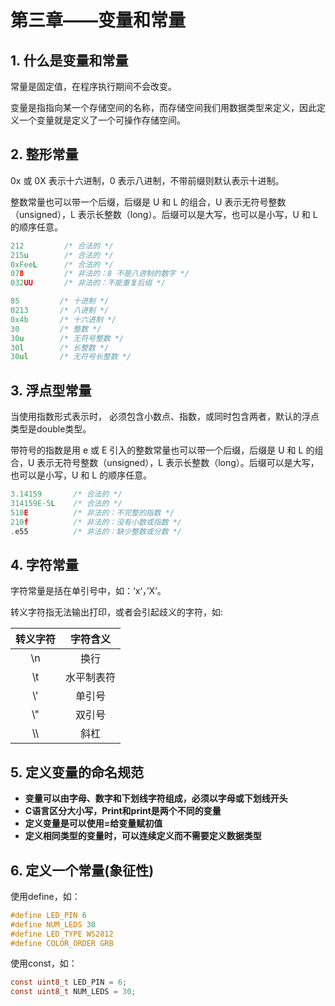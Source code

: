 # 第三章——变量和常量

## 1. 什么是变量和常量

常量是固定值，在程序执行期间不会改变。

变量是指指向某一个存储空间的名称，而存储空间我们用数据类型来定义，因此定义一个变量就是定义了一个可操作存储空间。

## 2. 整形常量

0x 或 0X 表示十六进制，0 表示八进制，不带前缀则默认表示十进制。

整数常量也可以带一个后缀，后缀是 U 和 L 的组合，U 表示无符号整数（unsigned），L 表示长整数（long）。后缀可以是大写，也可以是小写，U 和 L 的顺序任意。

```c
212         /* 合法的 */
215u        /* 合法的 */
0xFeeL      /* 合法的 */
078         /* 非法的：8 不是八进制的数字 */
032UU       /* 非法的：不能重复后缀 */
```

```c
85         /* 十进制 */
0213       /* 八进制 */
0x4b       /* 十六进制 */
30         /* 整数 */
30u        /* 无符号整数 */
30l        /* 长整数 */
30ul       /* 无符号长整数 */
```

## 3. 浮点型常量

当使用指数形式表示时， 必须包含小数点、指数，或同时包含两者，默认的浮点类型是double类型。

带符号的指数是用 e 或 E 引入的整数常量也可以带一个后缀，后缀是 U 和 L 的组合，U 表示无符号整数（unsigned），L 表示长整数（long）。后缀可以是大写，也可以是小写，U 和 L 的顺序任意。

```c
3.14159       /* 合法的 */
314159E-5L    /* 合法的 */
510E          /* 非法的：不完整的指数 */
210f          /* 非法的：没有小数或指数 */
.e55          /* 非法的：缺少整数或分数 */
```

## 4. 字符常量

字符常量是括在单引号中，如：‘x‘，’X’。

转义字符指无法输出打印，或者会引起歧义的字符，如:

| 转义字符 |  字符含义  |
| :------: | :--------: |
|   \\n    |    换行    |
|   \\t    | 水平制表符 |
|   \\'    |   单引号   |
|   \\"    |   双引号   |
|   \\\    |    斜杠    |

## 5. 定义变量的命名规范

- **变量可以由字母、数字和下划线字符组成，必须以字母或下划线开头**
- **C语言区分大小写，Print和print是两个不同的变量**
- **定义变量是可以使用=给变量赋初值**
- **定义相同类型的变量时，可以连续定义而不需要定义数据类型**

## 6. 定义一个常量(象征性)

使用define，如：

```c
#define LED_PIN 6
#define NUM_LEDS 30
#define LED_TYPE WS2812
#define COLOR_ORDER GRB
```

使用const，如：

```c
const uint8_t LED_PIN = 6;
const uint8_t NUM_LEDS = 30;
```
